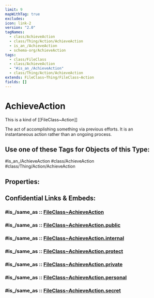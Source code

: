 ```yaml
---
limit: 9
mapWithTag: true
excludes: 
icon: link-2
version: "2.0"
tagNames:
  - class/AchieveAction
  - class/Thing/Action/AchieveAction
  - is_an_/AchieveAction
  - schema-org/AchieveAction
tags:
  - class/FileClass
  - class/AchieveAction
  - "#is_an_/AchieveAction"
  - class/Thing/Action/AchieveAction
extends: FileClass~Thing/FileClass~Action
fields: []
---
```


# AchieveAction
This is a kind of [[FileClass~Action]]

The act of accomplishing something via previous efforts. It is an instantaneous action rather than an ongoing process.

## Use one of these Tags for Objects of this Type:

#is_an_/AchieveAction
#class/AchieveAction
#class/Thing/Action/AchieveAction

## Properties:


## Confidential Links & Embeds: 

### #is_/same_as :: [FileClass~AchieveAction](/_Standards/fileClass/FileClass~Thing/FileClass~Action/FileClass~AchieveAction.md) 

### #is_/same_as :: [FileClass~AchieveAction.public](/_public/fileClass/FileClass~Thing/FileClass~Action/FileClass~AchieveAction.public.md) 

### #is_/same_as :: [FileClass~AchieveAction.internal](/_internal/fileClass/FileClass~Thing/FileClass~Action/FileClass~AchieveAction.internal.md) 

### #is_/same_as :: [FileClass~AchieveAction.protect](/_protect/fileClass/FileClass~Thing/FileClass~Action/FileClass~AchieveAction.protect.md) 

### #is_/same_as :: [FileClass~AchieveAction.private](/_private/fileClass/FileClass~Thing/FileClass~Action/FileClass~AchieveAction.private.md) 

### #is_/same_as :: [FileClass~AchieveAction.personal](/_personal/fileClass/FileClass~Thing/FileClass~Action/FileClass~AchieveAction.personal.md) 

### #is_/same_as :: [FileClass~AchieveAction.secret](/_secret/fileClass/FileClass~Thing/FileClass~Action/FileClass~AchieveAction.secret.md)

